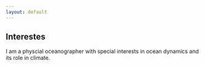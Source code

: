 ```yaml
---
layout: default
---
```





## Interestes 
I am a physcial oceanographer with special interests in ocean dynamics and its role in climate.




